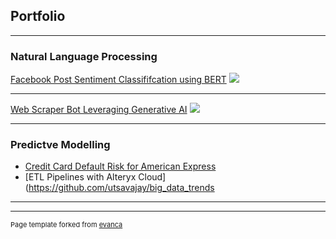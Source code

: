 ## Portfolio

---

### Natural Language Processing 

[Facebook Post Sentiment Classififcation using BERT](https://github.com/utsavajay/projects/blob/main/facebook_post_classifier.ipynb)
<img src="https://media.wired.com/photos/59272c83af95806129f51d40/master/w_1600%2Cc_limit/Reactions11.jpg"/>

---
[Web Scraper Bot Leveraging Generative AI](https://github.com/utsavajay/projects/tree/main/Web%20Scraper%20Bot)
<img src="https://media.wired.com/photos/5b6df22751297c21002b4536/1:1/w_1272,h_1272,c_limit/HackerBot.jpg"/>

---

### Predictve Modelling

- [Credit Card Default Risk for American Express]([http://example.com/](https://github.com/utsavajay/amex_credit_risk))
- [ETL Pipelines with Alteryx Cloud](https://github.com/utsavajay/big_data_trends
---




---
<p style="font-size:11px">Page template forked from <a href="https://github.com/evanca/quick-portfolio">evanca</a></p>
<!-- Remove above link if you don't want to attibute -->
